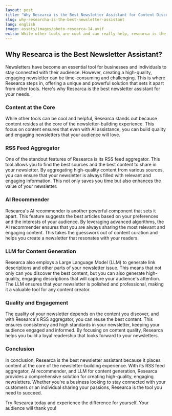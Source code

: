 ```yaml
---
layout: post
title: "Why Researca is the Best Newsletter Assistant for Content Discovery and Creation in 2024"
slug: why-researcha-is-the-best-newsletter-assistant
lang: english
image: assets/images/photo-researca-14.avif
extra: While other tools are cool and can really help, researca is the only one where the content reside at the core of the newsletter building experience and this is why even with AI you can build quality and engaging newsletter
---
```

## Why Researca is the Best Newsletter Assistant?

Newsletters have become an essential tool for businesses and individuals to stay connected with their audience. However, creating a high-quality, engaging newsletter can be time-consuming and challenging. This is where Researca steps in, offering a unique and powerful solution that sets it apart from other tools. Here's why Researca is the best newsletter assistant for your needs.

### Content at the Core

While other tools can be cool and helpful, Researca stands out because content resides at the core of the newsletter-building experience. This focus on content ensures that even with AI assistance, you can build quality and engaging newsletters that your audience will love.

### RSS Feed Aggregator

One of the standout features of Researca is its RSS feed aggregator. This tool allows you to find the best sources and the best content to share in your newsletter. By aggregating high-quality content from various sources, you can ensure that your newsletter is always filled with relevant and engaging information. This not only saves you time but also enhances the value of your newsletter.

### AI Recommender

Researca's AI recommender is another powerful component that sets it apart. This feature suggests the best articles based on your preferences and the interests of your audience. By leveraging advanced algorithms, the AI recommender ensures that you are always sharing the most relevant and engaging content. This takes the guesswork out of content curation and helps you create a newsletter that resonates with your readers.

### LLM for Content Generation

Researca also employs a Large Language Model (LLM) to generate link descriptions and other parts of your newsletter issue. This means that not only can you discover the best content, but you can also generate high-quality, engaging descriptions that will capture your audience's attention. The LLM ensures that your newsletter is polished and professional, making it a valuable tool for any content creator.

### Quality and Engagement

The quality of your newsletter depends on the content you discover, and with Researca's RSS aggregator, you can reuse the best content. This ensures consistency and high standards in your newsletter, keeping your audience engaged and informed. By focusing on content quality, Researca helps you build a loyal readership that looks forward to your newsletters.

### Conclusion

In conclusion, Researca is the best newsletter assistant because it places content at the core of the newsletter-building experience. With its RSS feed aggregator, AI recommender, and LLM for content generation, Researca provides a comprehensive solution for creating high-quality, engaging newsletters. Whether you're a business looking to stay connected with your customers or an individual sharing your passions, Researca is the tool you need to succeed.

Try Researca today and experience the difference for yourself. Your audience will thank you!
                                